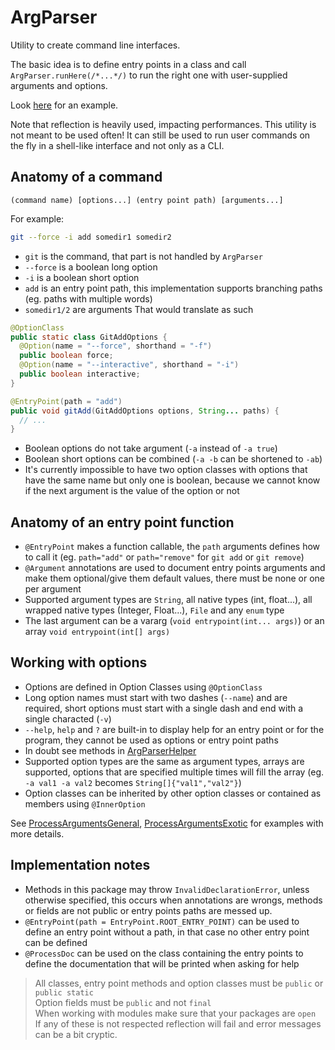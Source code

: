 # ArgParser

Utility to create command line interfaces.

The basic idea is to define entry points in a class and call `ArgParser.runHere(/*...*/)` to run the right one with user-supplied arguments and options.

Look [here](/src/fr/wonder/argparser/tests/ArgParseExemple.java) for an example.

Note that reflection is heavily used, impacting performances. This utility is
not meant to be used often! It can still be used to run user commands on the
fly in a shell-like interface and not only as a CLI.

## Anatomy of a command
```
(command name) [options...] (entry point path) [arguments...]
```

For example:
```bash
git --force -i add somedir1 somedir2
```
- `git` is the command, that part is not handled by `ArgParser`
- `--force` is a boolean long option
- `-i` is a boolean short option
- `add` is an entry point path, this implementation supports branching paths (eg. paths with multiple words)
- `somedir1/2` are arguments
That would translate as such
```java
@OptionClass
public static class GitAddOptions {
  @Option(name = "--force", shorthand = "-f")
  public boolean force;
  @Option(name = "--interactive", shorthand = "-i")
  public boolean interactive;
}

@EntryPoint(path = "add")
public void gitAdd(GitAddOptions options, String... paths) {
  // ...
}
```

- Boolean options do not take argument (`-a` instead of `-a true`)
- Boolean short options can be combined (`-a -b` can be shortened to `-ab`)
- It's currently impossible to have two option classes with options that have the same name but only one is boolean, because we cannot know if the next argument is the value of the option or not

## Anatomy of an entry point function
- `@EntryPoint` makes a function callable, the `path` arguments defines how to call it (eg. `path="add"` or `path="remove"` for `git add` or `git remove`)
- `@Argument` annotations are used to document entry points arguments and make them optional/give them default values, there must be none or one per argument
- Supported argument types are `String`, all native types (int, float...), all wrapped native types (Integer, Float...), `File` and any `enum` type
- The last argument can be a vararg (`void entrypoint(int... args)`) or an array `void entrypoint(int[] args)`

## Working with options

- Options are defined in Option Classes using `@OptionClass`
- Long option names must start with two dashes (`--name`) and are required, short options must start with a single dash and end with a single characted (`-v`)
- `--help`, `help` and `?` are built-in to display help for an entry point or for the program, they cannot be used as options or entry point paths
- In doubt see methods in [ArgParserHelper](/src/fr/wonder/argparser/ArgParserHelper.java)
- Supported option types are the same as argument types, arrays are supported, options that are specified multiple times will fill the array (eg. `-a val1 -a val2` becomes `String[]{"val1","val2"}`)
- Option classes can be inherited by other option classes or contained as members using `@InnerOption`

See [ProcessArgumentsGeneral](/src/fr/wonder/argparser/tests/ProcessArgumentsGeneral.java), [ProcessArgumentsExotic](/src/fr/wonder/argparser/tests/ProcessArgumentsExotic.java) for examples with more details.


## Implementation notes
- Methods in this package may throw `InvalidDeclarationError`, unless otherwise specified, this occurs when annotations are wrongs, methods or
fields are not public or entry points paths are messed up.
- `@EntryPoint(path = EntryPoint.ROOT_ENTRY_POINT)` can be used to define an entry point without a path, in that case no other entry point can be defined
- `@ProcessDoc` can be used on the class containing the entry points to define the documentation that will be printed when asking for help

> All classes, entry point methods and option classes must be `public` or `public static`\
> Option fields must be `public` and not `final`\
> When working with modules make sure that your packages are `open`\
> If any of these is not respected reflection will fail and error messages can be a bit cryptic.
